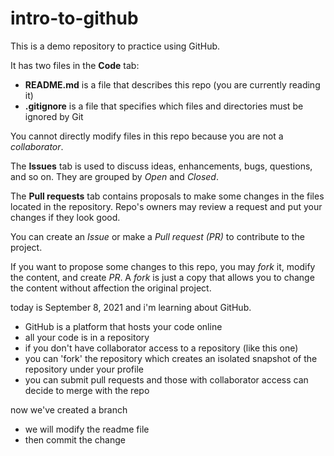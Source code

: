 # intro-to-github
This is a demo repository to practice using GitHub.

It has two files in the **Code** tab:
- **README.md** is a file that describes this repo (you are currently reading it)
- **.gitignore** is a file that specifies which files and directories must be ignored by Git

You cannot directly modify files in this repo because you are not a *collaborator*.

The **Issues** tab is used to discuss ideas, enhancements, bugs, questions, and so on. They are grouped by *Open* and *Closed*.

The **Pull requests** tab contains proposals to make some changes in the files located in the repository. Repo's owners may review a request and put your changes if they look good.

You can create an *Issue* or make a *Pull request (PR)* to contribute to the project.

If you want to propose some changes to this repo, you may *fork* it, modify the content, and create *PR*. A *fork* is just a copy that allows you to change the content without affection the original project.

today is September 8, 2021 and i'm learning about GitHub. 

- GitHub is a platform that hosts your code online
- all your code is in a repository 
- if you don't have collaborator access to a repository (like this one)
- you can 'fork' the repository which creates an isolated snapshot of the repository under your profile
- you can submit pull requests and those with collaborator access can decide to merge with the repo

now we've created a branch 
- we will modify the readme file
- then commit the change 
